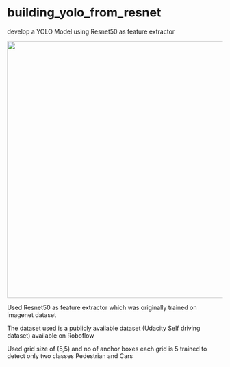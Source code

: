 # building_yolo_from_resnet
develop a YOLO Model using Resnet50 as feature extractor


<img src="https://user-images.githubusercontent.com/83202597/143379923-c76e5e91-b366-4fc3-8982-de1b2bcbc4fe.gif" width="800" height="600">

Used Resnet50 as feature extractor which was originally trained on imagenet dataset

The dataset used is a publicly available dataset (Udacity Self driving dataset) available on Roboflow

Used grid size of (5,5) and no of anchor boxes each grid is 5 
trained to detect only two classes Pedestrian and Cars
